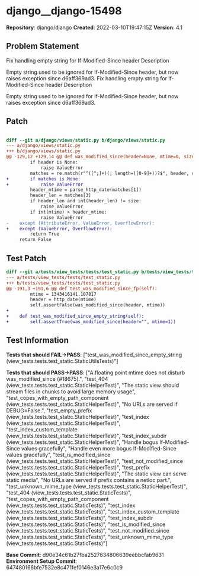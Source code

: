 # django__django-15498

**Repository**: django/django
**Created**: 2022-03-10T19:47:15Z
**Version**: 4.1

## Problem Statement

Fix handling empty string for If-Modified-Since header
Description
	
Empty string used to be ignored for If-Modified-Since header, but now raises exception since d6aff369ad3.
Fix handling empty string for If-Modified-Since header
Description
	
Empty string used to be ignored for If-Modified-Since header, but now raises exception since d6aff369ad3.


## Patch

```diff

diff --git a/django/views/static.py b/django/views/static.py
--- a/django/views/static.py
+++ b/django/views/static.py
@@ -129,12 +129,14 @@ def was_modified_since(header=None, mtime=0, size=0):
         if header is None:
             raise ValueError
         matches = re.match(r"^([^;]+)(; length=([0-9]+))?$", header, re.IGNORECASE)
+        if matches is None:
+            raise ValueError
         header_mtime = parse_http_date(matches[1])
         header_len = matches[3]
         if header_len and int(header_len) != size:
             raise ValueError
         if int(mtime) > header_mtime:
             raise ValueError
-    except (AttributeError, ValueError, OverflowError):
+    except (ValueError, OverflowError):
         return True
     return False


```

## Test Patch

```diff
diff --git a/tests/view_tests/tests/test_static.py b/tests/view_tests/tests/test_static.py
--- a/tests/view_tests/tests/test_static.py
+++ b/tests/view_tests/tests/test_static.py
@@ -191,3 +191,6 @@ def test_was_modified_since_fp(self):
         mtime = 1343416141.107817
         header = http_date(mtime)
         self.assertFalse(was_modified_since(header, mtime))
+
+    def test_was_modified_since_empty_string(self):
+        self.assertTrue(was_modified_since(header="", mtime=1))

```

## Test Information

**Tests that should FAIL→PASS**: ["test_was_modified_since_empty_string (view_tests.tests.test_static.StaticUtilsTests)"]

**Tests that should PASS→PASS**: ["A floating point mtime does not disturb was_modified_since (#18675).", "test_404 (view_tests.tests.test_static.StaticHelperTest)", "The static view should stream files in chunks to avoid large memory usage", "test_copes_with_empty_path_component (view_tests.tests.test_static.StaticHelperTest)", "No URLs are served if DEBUG=False.", "test_empty_prefix (view_tests.tests.test_static.StaticHelperTest)", "test_index (view_tests.tests.test_static.StaticHelperTest)", "test_index_custom_template (view_tests.tests.test_static.StaticHelperTest)", "test_index_subdir (view_tests.tests.test_static.StaticHelperTest)", "Handle bogus If-Modified-Since values gracefully", "Handle even more bogus If-Modified-Since values gracefully", "test_is_modified_since (view_tests.tests.test_static.StaticHelperTest)", "test_not_modified_since (view_tests.tests.test_static.StaticHelperTest)", "test_prefix (view_tests.tests.test_static.StaticHelperTest)", "The static view can serve static media", "No URLs are served if prefix contains a netloc part.", "test_unknown_mime_type (view_tests.tests.test_static.StaticHelperTest)", "test_404 (view_tests.tests.test_static.StaticTests)", "test_copes_with_empty_path_component (view_tests.tests.test_static.StaticTests)", "test_index (view_tests.tests.test_static.StaticTests)", "test_index_custom_template (view_tests.tests.test_static.StaticTests)", "test_index_subdir (view_tests.tests.test_static.StaticTests)", "test_is_modified_since (view_tests.tests.test_static.StaticTests)", "test_not_modified_since (view_tests.tests.test_static.StaticTests)", "test_unknown_mime_type (view_tests.tests.test_static.StaticTests)"]

**Base Commit**: d90e34c61b27fba2527834806639eebbcfab9631
**Environment Setup Commit**: 647480166bfe7532e8c471fef0146e3a17e6c0c9
